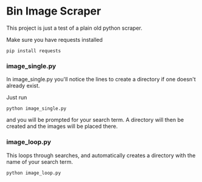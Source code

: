 # Bin Image Scraper

This project is just a test of a plain old python scraper.

Make sure you have requests installed
```
pip install requests
```
### image_single.py

In image_single.py you'll notice the lines to create a directory if one doesn't already exist. 

Just run
```
python image_single.py
```
and you will be prompted for your search term. A directory will then be created and the images will be placed there.

### image_loop.py

This loops through searches, and automatically creates a directory with the name of your search term.
```
python image_loop.py
```
